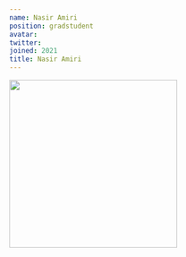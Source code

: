 ```yaml
---
name: Nasir Amiri
position: gradstudent
avatar:
twitter:
joined: 2021
title: Nasir Amiri
---
```


<img width="300" src="{{site.baseurl}}/images/people/{{page.avatar}}" data-action="zoom">